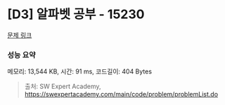 # [D3] 알파벳 공부 - 15230 

[문제 링크](https://swexpertacademy.com/main/code/problem/problemDetail.do?contestProbId=AYLnMQT6vPADFATf) 

### 성능 요약

메모리: 13,544 KB, 시간: 91 ms, 코드길이: 404 Bytes



> 출처: SW Expert Academy, https://swexpertacademy.com/main/code/problem/problemList.do